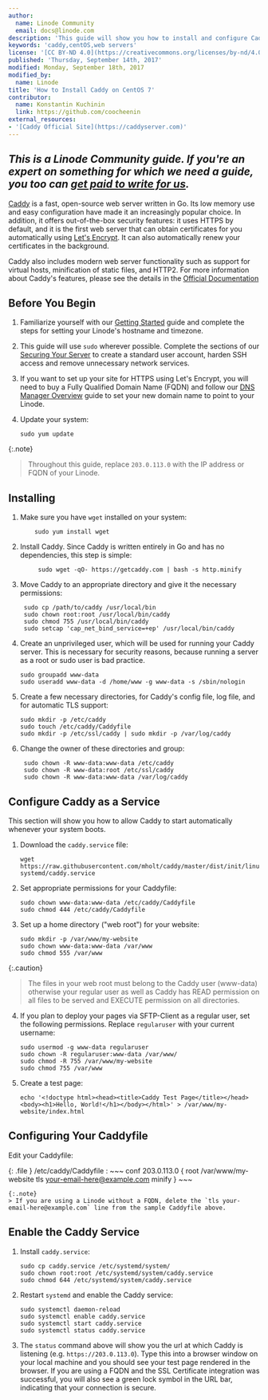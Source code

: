 ```yaml
---
author:
  name: Linode Community
  email: docs@linode.com
description: 'This guide will show you how to install and configure Caddy, a modern web server, running as a service. You will also obtain a free SSL-Certificate for a website automatically.'
keywords: 'caddy,centOS,web servers'
license: '[CC BY-ND 4.0](https://creativecommons.org/licenses/by-nd/4.0)'
published: 'Thursday, September 14th, 2017'
modified: Monday, September 18th, 2017
modified_by:
  name: Linode
title: 'How to Install Caddy on CentOS 7'
contributor:
  name: Konstantin Kuchinin
  link: https://github.com/coocheenin
external_resources:
- '[Caddy Official Site](https://caddyserver.com)'
---
```


*This is a Linode Community guide. If you're an expert on something for which we need a guide, you too can [get paid to write for us](/docs/contribute).*
----

[Caddy](https://caddyserver.com/) is a fast, open-source web server written in Go. Its low memory use and easy configuration have made it an increasingly popular choice. In addition, it offers out-of-the-box security features: it uses HTTPS by default, and it is the first web server that can obtain certificates for you automatically using [Let's Encrypt](https://letsencrypt.org/). It can also automatically renew your certificates in the background.

Caddy also includes modern web server functionality such as support for virtual hosts, minification of static files, and HTTP2. For more information about Caddy's features, please see the details in the [Official Documentation](https://caddyserver.com/docs)

## Before You Begin

1.  Familiarize yourself with our [Getting Started](/docs/getting-started) guide and complete the steps for setting your Linode's hostname and timezone.

2.  This guide will use `sudo` wherever possible. Complete the sections of our [Securing Your Server](/docs/security/securing-your-server) to create a standard user account, harden SSH access and remove unnecessary network services.

3.  If you want to set up your site for HTTPS using Let's Encrypt, you will need to buy a Fully Qualified Domain Name (FQDN) and follow our [DNS Manager Overview]('https://www.linode.com/docs/networking/dns/dns-manager-overview#add-records') guide to set your new domain name to point to your Linode.

4.  Update your system:

        sudo yum update

{:.note}
>
> Throughout this guide, replace `203.0.113.0` with the IP address or FQDN of your Linode.

## Installing

1.  Make sure you have `wget` installed on your system:

            sudo yum install wget

2. Install Caddy. Since Caddy is written entirely in Go and has no dependencies, this step is simple:

            sudo wget -qO- https://getcaddy.com | bash -s http.minify

3. Move Caddy to an appropriate directory and give it the necessary permissions:

        sudo cp /path/to/caddy /usr/local/bin
        sudo chown root:root /usr/local/bin/caddy
        sudo chmod 755 /usr/local/bin/caddy
        sudo setcap 'cap_net_bind_service=+ep' /usr/local/bin/caddy

4.  Create an unprivileged user, which will be used for running your Caddy server. This is necessary for security reasons, because running a server as a root or sudo user is bad practice.

        sudo groupadd www-data
        sudo useradd www-data -d /home/www -g www-data -s /sbin/nologin
	
5.  Create a few necessary directories, for Caddy's config file, log file, and for automatic TLS support:

        sudo mkdir -p /etc/caddy
        sudo touch /etc/caddy/Caddyfile
        sudo mkdir -p /etc/ssl/caddy | sudo mkdir -p /var/log/caddy

6. Change the owner of these directories and group:

        sudo chown -R www-data:www-data /etc/caddy
        sudo chown -R www-data:root /etc/ssl/caddy
        sudo chown -R www-data:www-data /var/log/caddy

## Configure Caddy as a Service

This section will show you how to allow Caddy to start automatically whenever your system boots.

1.  Download the `caddy.service` file:

        wget https://raw.githubusercontent.com/mholt/caddy/master/dist/init/linux-systemd/caddy.service

2.  Set appropriate permissions for your Caddyfile:

        sudo chown www-data:www-data /etc/caddy/Caddyfile
        sudo chmod 444 /etc/caddy/Caddyfile

3.  Set up a home directory ("web root") for your website:

        sudo mkdir -p /var/www/my-website
        sudo chown www-data:www-data /var/www
        sudo chmod 555 /var/www

{:.caution}
>
>The files in your web root must belong to the Caddy user (www-data) otherwise your regular user as well as Caddy has READ permission on all files to be served and EXECUTE permission on all directories.

4.  If you plan to deploy your pages via SFTP-Client as a regular user, set the following permissions. Replace `regularuser` with your current username:

        sudo usermod -g www-data regularuser
        sudo chown -R regularuser:www-data /var/www/
        sudo chmod -R 755 /var/www/my-website
        sudo chmod 755 /var/www

5.  Create a test page:

        echo '<!doctype html><head><title>Caddy Test Page</title></head><body><h1>Hello, World!</h1></body></html>' > /var/www/my-website/index.html


## Configuring Your Caddyfile

Edit your Caddyfile:

{: .file }
/etc/caddy/Caddyfile
:   ~~~ conf
    203.0.113.0 {
    root /var/www/my-website
    tls your-email-here@example.com
    minify
    }
    ~~~

    {:.note}
    > If you are using a Linode without a FQDN, delete the `tls your-email-here@example.com` line from the sample Caddyfile above.

## Enable the Caddy Service

1.  Install `caddy.service`:

        sudo cp caddy.service /etc/systemd/system/
        sudo chown root:root /etc/systemd/system/caddy.service
        sudo chmod 644 /etc/systemd/system/caddy.service

2.  Restart `systemd` and enable the Caddy service:

        sudo systemctl daemon-reload
        sudo systemctl enable caddy.service
        sudo systemctl start caddy.service
        sudo systemctl status caddy.service

3.  The `status` command above will show you the url at which Caddy is listening (e.g. `https://203.0.113.0`). Type this into a browser window on your local machine and you should see your test page rendered in the browser. If you are using a FQDN and the SSL Certificate integration was successful, you will also see a green lock symbol in the URL bar, indicating that your connection is secure.
